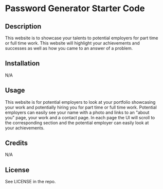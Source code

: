 # Password Generator Starter Code

## Description
This website is to showcase your talents to potential employers for part time or full time work. This website will highlight your achievements and successes as well as how you came to an answer of a problem. 

## Installation
N/A

## Usage
This website is for potential employers to look at your portfolio showcasing your work and potentially hiring you for part time or full time work. Potential employers can easily see your name with a photo and links to an "about you" page, your work and a contact page. In each page the UI will scroll to the corresponding section and the potential employer can easily look at your achievements. 

## Credits
N/A

## License
See LICENSE in the repo.

